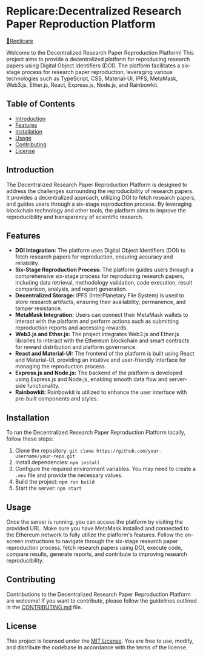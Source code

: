 # Replicare:Decentralized Research Paper Reproduction Platform
[🔗Replicare](https://replicare.dev/")




Welcome to the Decentralized Research Paper Reproduction Platform! This project aims to provide a decentralized platform for reproducing research papers using Digital Object Identifiers (DOI). The platform facilitates a six-stage process for research paper reproduction, leveraging various technologies such as TypeScript, CSS, Material-UI, IPFS, MetaMask, Web3.js, Ether.js, React, Express.js, Node.js, and Rainbowkit.

## Table of Contents

- [Introduction](#introduction)
- [Features](#features)
- [Installation](#installation)
- [Usage](#usage)
- [Contributing](#contributing)
- [License](#license)

## Introduction

The Decentralized Research Paper Reproduction Platform is designed to address the challenges surrounding the reproducibility of research papers. It provides a decentralized approach, utilizing DOI to fetch research papers, and guides users through a six-stage reproduction process. By leveraging blockchain technology and other tools, the platform aims to improve the reproducibility and transparency of scientific research.

## Features

- **DOI Integration:** The platform uses Digital Object Identifiers (DOI) to fetch research papers for reproduction, ensuring accuracy and reliability.
- **Six-Stage Reproduction Process:** The platform guides users through a comprehensive six-stage process for reproducing research papers, including data retrieval, methodology validation, code execution, result comparison, analysis, and report generation.
- **Decentralized Storage:** IPFS (InterPlanetary File System) is used to store research artifacts, ensuring their availability, permanence, and tamper resistance.
- **MetaMask Integration:** Users can connect their MetaMask wallets to interact with the platform and perform actions such as submitting reproduction reports and accessing rewards.
- **Web3.js and Ether.js:** The project integrates Web3.js and Ether.js libraries to interact with the Ethereum blockchain and smart contracts for reward distribution and platform governance.
- **React and Material-UI:** The frontend of the platform is built using React and Material-UI, providing an intuitive and user-friendly interface for managing the reproduction process.
- **Express.js and Node.js:** The backend of the platform is developed using Express.js and Node.js, enabling smooth data flow and server-side functionality.
- **Rainbowkit:** Rainbowkit is utilized to enhance the user interface with pre-built components and styles.

## Installation

To run the Decentralized Research Paper Reproduction Platform locally, follow these steps:

1. Clone the repository: `git clone https://github.com/your-username/your-repo.git`
2. Install dependencies: `npm install`
3. Configure the required environment variables. You may need to create a `.env` file and provide the necessary values.
4. Build the project: `npm run build`
5. Start the server: `npm start`

## Usage

Once the server is running, you can access the platform by visiting the provided URL. Make sure you have MetaMask installed and connected to the Ethereum network to fully utilize the platform's features. Follow the on-screen instructions to navigate through the six-stage research paper reproduction process, fetch research papers using DOI, execute code, compare results, generate reports, and contribute to improving research reproducibility.

## Contributing

Contributions to the Decentralized Research Paper Reproduction Platform are welcome! If you want to contribute, please follow the guidelines outlined in the [CONTRIBUTING.md](CONTRIBUTING.md) file.

## License

This project is licensed under the [MIT License](LICENSE). You are free to use, modify, and distribute the codebase in accordance with the terms of the license.
